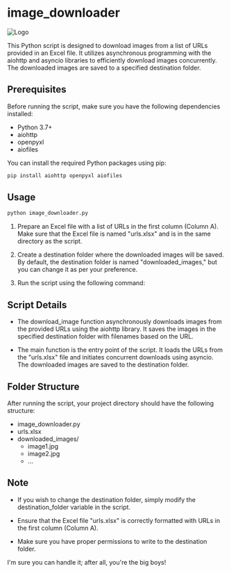 # image_downloader

![Logo](https://encrypted-tbn0.gstatic.com/images?q=tbn:ANd9GcQ5ETagi_CWCmvYNKXy5LMVe-cRwHO_lGbi2eRuVxrrIK7f7d85XZefoqOja6BZWsD7Nvw&usqp=CAU)

This Python script is designed to download images from a list of URLs provided in an Excel file. It utilizes asynchronous programming with the aiohttp and asyncio libraries to efficiently download images concurrently. The downloaded images are saved to a specified destination folder.

## Prerequisites
Before running the script, make sure you have the following dependencies installed:
-    Python 3.7+
-    aiohttp
-    openpyxl
-    aiofiles

You can install the required Python packages using pip:

```python
pip install aiohttp openpyxl aiofiles
```



## Usage
```python
python image_downloader.py
```

1.    Prepare an Excel file with a list of URLs in the first column (Column A). Make sure that the Excel file is named "urls.xlsx" and is in the same directory as the script.

2.    Create a destination folder where the downloaded images will be saved. By default, the destination folder is named "downloaded_images," but you can change it as per your preference.

3.    Run the script using the following command:
## Script Details

-    The download_image function asynchronously downloads images from the provided URLs using the aiohttp library. It saves the images in the specified destination folder with filenames based on the URL.

-    The main function is the entry point of the script. It loads the URLs from the "urls.xlsx" file and initiates concurrent downloads using asyncio. The downloaded images are saved to the destination folder.
## Folder Structure
After running the script, your project directory should have the following structure:

- image_downloader.py
- urls.xlsx
- downloaded_images/
  - image1.jpg
  - image2.jpg
  - ...


## Note

-    If you wish to change the destination folder, simply modify the destination_folder variable in the script.

-    Ensure that the Excel file "urls.xlsx" is correctly formatted with URLs in the first column (Column A).

-    Make sure you have proper permissions to write to the destination folder.

I'm sure you can handle it; after all, you're the big boys!
